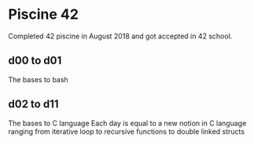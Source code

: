 # Piscine 42
Completed 42 piscine in August 2018 and got accepted in 42 school.

## d00 to d01
The bases to bash

## d02 to d11
The bases to C language
Each day is equal to a new notion in C language ranging from iterative loop to recursive functions to double linked structs
